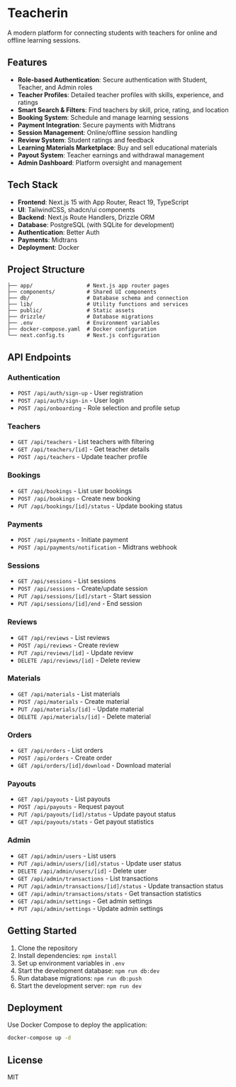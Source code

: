 # Teacherin

A modern platform for connecting students with teachers for online and offline learning sessions.

## Features

- **Role-based Authentication**: Secure authentication with Student, Teacher, and Admin roles
- **Teacher Profiles**: Detailed teacher profiles with skills, experience, and ratings
- **Smart Search & Filters**: Find teachers by skill, price, rating, and location
- **Booking System**: Schedule and manage learning sessions
- **Payment Integration**: Secure payments with Midtrans
- **Session Management**: Online/offline session handling
- **Review System**: Student ratings and feedback
- **Learning Materials Marketplace**: Buy and sell educational materials
- **Payout System**: Teacher earnings and withdrawal management
- **Admin Dashboard**: Platform oversight and management

## Tech Stack

- **Frontend**: Next.js 15 with App Router, React 19, TypeScript
- **UI**: TailwindCSS, shadcn/ui components
- **Backend**: Next.js Route Handlers, Drizzle ORM
- **Database**: PostgreSQL (with SQLite for development)
- **Authentication**: Better Auth
- **Payments**: Midtrans
- **Deployment**: Docker

## Project Structure

```
├── app/                 # Next.js app router pages
├── components/          # Shared UI components
├── db/                  # Database schema and connection
├── lib/                 # Utility functions and services
├── public/              # Static assets
├── drizzle/             # Database migrations
├── .env                 # Environment variables
├── docker-compose.yaml  # Docker configuration
└── next.config.ts       # Next.js configuration
```

## API Endpoints

### Authentication
- `POST /api/auth/sign-up` - User registration
- `POST /api/auth/sign-in` - User login
- `POST /api/onboarding` - Role selection and profile setup

### Teachers
- `GET /api/teachers` - List teachers with filtering
- `GET /api/teachers/[id]` - Get teacher details
- `POST /api/teachers` - Update teacher profile

### Bookings
- `GET /api/bookings` - List user bookings
- `POST /api/bookings` - Create new booking
- `PUT /api/bookings/[id]/status` - Update booking status

### Payments
- `POST /api/payments` - Initiate payment
- `POST /api/payments/notification` - Midtrans webhook

### Sessions
- `GET /api/sessions` - List sessions
- `POST /api/sessions` - Create/update session
- `PUT /api/sessions/[id]/start` - Start session
- `PUT /api/sessions/[id]/end` - End session

### Reviews
- `GET /api/reviews` - List reviews
- `POST /api/reviews` - Create review
- `PUT /api/reviews/[id]` - Update review
- `DELETE /api/reviews/[id]` - Delete review

### Materials
- `GET /api/materials` - List materials
- `POST /api/materials` - Create material
- `PUT /api/materials/[id]` - Update material
- `DELETE /api/materials/[id]` - Delete material

### Orders
- `GET /api/orders` - List orders
- `POST /api/orders` - Create order
- `GET /api/orders/[id]/download` - Download material

### Payouts
- `GET /api/payouts` - List payouts
- `POST /api/payouts` - Request payout
- `PUT /api/payouts/[id]/status` - Update payout status
- `GET /api/payouts/stats` - Get payout statistics

### Admin
- `GET /api/admin/users` - List users
- `PUT /api/admin/users/[id]/status` - Update user status
- `DELETE /api/admin/users/[id]` - Delete user
- `GET /api/admin/transactions` - List transactions
- `PUT /api/admin/transactions/[id]/status` - Update transaction status
- `GET /api/admin/transactions/stats` - Get transaction statistics
- `GET /api/admin/settings` - Get admin settings
- `PUT /api/admin/settings` - Update admin settings

## Getting Started

1. Clone the repository
2. Install dependencies: `npm install`
3. Set up environment variables in `.env`
4. Start the development database: `npm run db:dev`
5. Run database migrations: `npm run db:push`
6. Start the development server: `npm run dev`

## Deployment

Use Docker Compose to deploy the application:

```bash
docker-compose up -d
```

## License

MIT